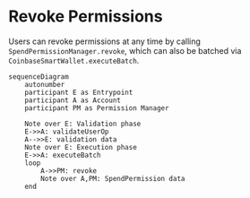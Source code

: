 # Revoke Permissions

Users can revoke permissions at any time by calling `SpendPermissionManager.revoke`, which can also be batched via `CoinbaseSmartWallet.executeBatch`.

```mermaid
sequenceDiagram
    autonumber
    participant E as Entrypoint
    participant A as Account
    participant PM as Permission Manager

    Note over E: Validation phase
    E->>A: validateUserOp
    A-->>E: validation data
    Note over E: Execution phase
    E->>A: executeBatch
    loop
        A->>PM: revoke
        Note over A,PM: SpendPermission data
    end
```
